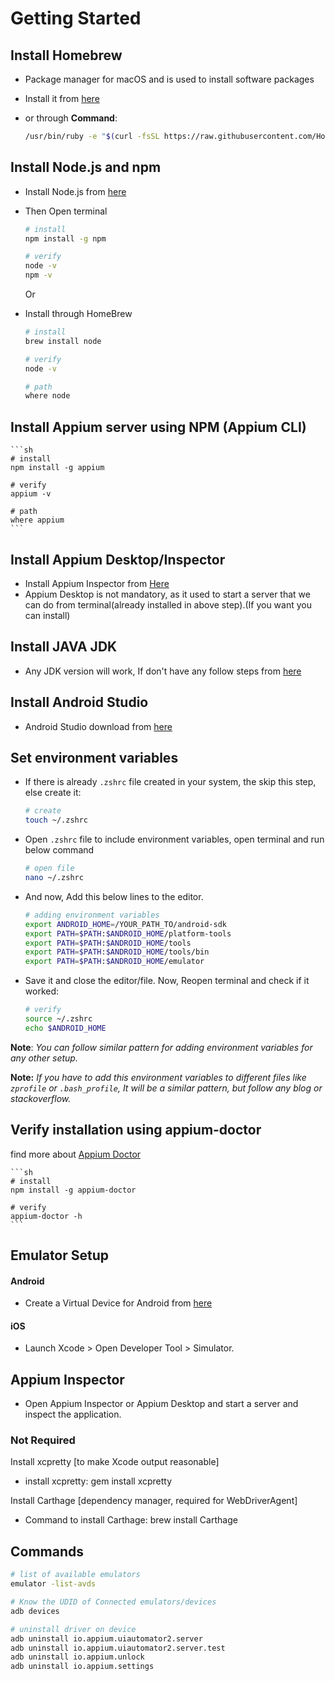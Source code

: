 # Getting Started

## Install Homebrew

-   Package manager for macOS and is used to install software packages
-   Install it from [here](https://brew.sh/)
-   or through **Command**:

    ```sh
    /usr/bin/ruby -e "$(curl -fsSL https://raw.githubusercontent.com/Homebrew/install/master/install)"
    ```

## Install Node.js and npm

-   Install Node.js from [here](https://nodejs.org/en/)

-   Then Open terminal

    ```sh
    # install
    npm install -g npm

    # verify
    node -v
    npm -v
    ```

    Or

-   Install through HomeBrew

    ```sh
    # install
    brew install node

    # verify
    node -v

    # path
    where node
    ```

## Install Appium server using NPM (Appium CLI)

    ```sh
    # install
    npm install -g appium

    # verify
    appium -v

    # path
    where appium
    ```

## Install Appium Desktop/Inspector

-   Install Appium Inspector from [Here](https://github.com/appium/appium-inspector/releases)
-   Appium Desktop is not mandatory, as it used to start a server that we can do from terminal(already installed in above step).(If you want you can install)

## Install JAVA JDK

-   Any JDK version will work, If don't have any follow steps from [here](https://www.guru99.com/install-java.html)

## Install Android Studio

  <!-- Helpful to launch Android Emulator -->

-   Android Studio download from [here](https://developer.android.com/studio)

## Set environment variables

-   If there is already `.zshrc` file created in your system, the skip this step, else create it:

    ```sh
    # create
    touch ~/.zshrc
    ```

-   Open `.zshrc` file to include environment variables, open terminal and run below command

    ```sh
    # open file
    nano ~/.zshrc
    ```

-   And now, Add this below lines to the editor.

    ```sh
    # adding environment variables
    export ANDROID_HOME=/YOUR_PATH_TO/android-sdk
    export PATH=$PATH:$ANDROID_HOME/platform-tools
    export PATH=$PATH:$ANDROID_HOME/tools
    export PATH=$PATH:$ANDROID_HOME/tools/bin
    export PATH=$PATH:$ANDROID_HOME/emulator
    ```

-   Save it and close the editor/file. Now, Reopen terminal and check if it worked:

    ```sh
    # verify
    source ~/.zshrc
    echo $ANDROID_HOME
    ```

**Note**: _You can follow similar pattern for adding environment variables for any other setup._

**Note:** _If you have to add this environment variables to different files like `zprofile` or `.bash_profile`, It will be a similar pattern, but follow any blog or stackoverflow._

## Verify installation using appium-doctor

find more about [Appium Doctor](https://github.com/appium/appium-doctor)

    ```sh
    # install
    npm install -g appium-doctor

    # verify
    appium-doctor -h
    ```

## Emulator Setup

#### Android

-   Create a Virtual Device for Android from [here](https://www.geeksforgeeks.org/how-to-install-android-virtual-deviceavd/)

#### iOS

<!-- To Launch iOS Simulator/Emulator -->

-   Launch Xcode > Open Developer Tool > Simulator.

## Appium Inspector

-   Open Appium Inspector or Appium Desktop and start a server and inspect the application.

### Not Required

Install xcpretty [to make Xcode output reasonable]

-   install xcpretty: gem install xcpretty

Install Carthage [dependency manager, required for WebDriverAgent]

-   Command to install Carthage: brew install Carthage

## Commands

```sh
# list of available emulators
emulator -list-avds

# Know the UDID of Connected emulators/devices
adb devices

# uninstall driver on device
adb uninstall io.appium.uiautomator2.server
adb uninstall io.appium.uiautomator2.server.test
adb uninstall io.appium.unlock
adb uninstall io.appium.settings
```
